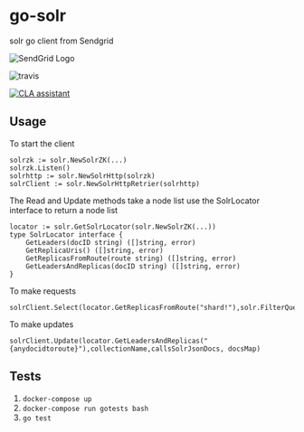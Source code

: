 # go-solr
solr go client from Sendgrid

![SendGrid Logo](https://uiux.s3.amazonaws.com/2016-logos/email-logo%402x.png)

![travis](https://travis-ci.org/sendgrid/go-solr.svg?branch=master)

[![CLA assistant](https://cla.sendgrid.com/readme/badge/sendgrid/go-solr)](https://cla.sendgrid.com/sendgrid/go-solr)

## Usage
To start the client
```
solrzk := solr.NewSolrZK(...)
solrzk.Listen()
solrhttp := solr.NewSolrHttp(solrzk)
solrClient := solr.NewSolrHttpRetrier(solrhttp)
```
The Read and Update methods take a node list use the SolrLocator interface to return a node list

```
locator := solr.GetSolrLocator(solr.NewSolrZK(...))
type SolrLocator interface {
	GetLeaders(docID string) ([]string, error)
	GetReplicaUris() ([]string, error)
	GetReplicasFromRoute(route string) ([]string, error)
	GetLeadersAndReplicas(docID string) ([]string, error)
}
```


To make requests
```
solrClient.Select(locator.GetReplicasFromRoute("shard!"),solr.FilterQuery("myfield:test"),solr.Route("shardkey!"))
```
To make updates
```
solrClient.Update(locator.GetLeadersAndReplicas("{anydocidtoroute}"),collectionName,callsSolrJsonDocs, docsMap)
```

## Tests
1. `docker-compose up`
2. ``` docker-compose run gotests bash ```
3. ```go test```
